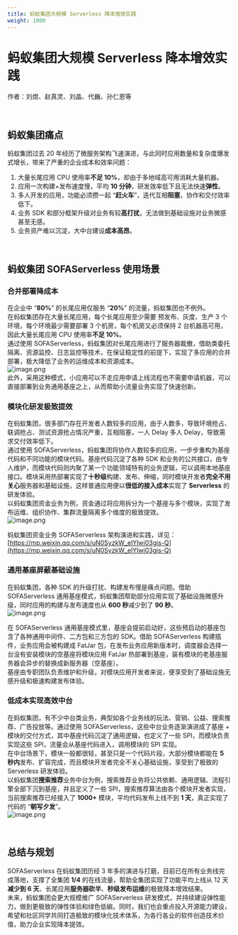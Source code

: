 ```yaml
---
title: 蚂蚁集团大规模 Serverless 降本增效实践
weight: 1000
---
```



<a name="lxJa9"></a>
# 蚂蚁集团大规模 Serverless 降本增效实践
作者：刘煜、赵真灵、刘晶、代巍、孙仁恩等

<br/>

<a name="NQLnH"></a>
## 蚂蚁集团痛点
蚂蚁集团过去 20 年经历了微服务架构飞速演进，与此同时应用数量和复杂度爆发式增长，带来了严重的企业成本和效率问题：

1. 大量长尾应用 CPU 使用率**不足 10%**，却由于多地域高可用消耗大量机器。
2. 应用一次构建+发布速度慢，平均 **10 分钟**，研发效率低下且无法快速**弹性**。
3. 多人开发的应用，功能必须攒一起 “**赶火车**”，迭代互相**阻塞**，协作和交付效率低下。
4. 业务 SDK 和部分框架升级对业务有较**高打扰**，无法做到基础设施对业务微感甚至无感。
5. 业务资产难以沉淀，大中台建设**成本高昂**。

<br/>

<a name="KmwTZ"></a>
## 蚂蚁集团 SOFAServerless 使用场景
<a name="Sprcv"></a>
### 合并部署降成本
在企业中 “**80%**” 的长尾应用仅服务 “**20%**” 的流量，蚂蚁集团也不例外。<br />在蚂蚁集团存在大量长尾应用，每个长尾应用至少需要 预发布、灰度、生产 3 个环境，每个环境最少需要部署 3 个机房，每个机房又必须保持 2 台机器高可用，因此大量长尾应用 CPU 使用率**不足 10%**。<br />通过使用 SOFAServerless，蚂蚁集团对长尾应用进行了服务器裁撤，借助类委托隔离、资源监控、日志监控等技术，在保证稳定性的前提下，实现了多应用的合并部署，极大降低了业务的运维成本和资源成本。<br />![image.png](https://intranetproxy.alipay.com/skylark/lark/0/2023/png/671/1697010009124-285a0679-2462-434d-8d75-2aa5a7ede7be.png#clientId=u2fc31cce-a2b2-4&from=paste&height=182&id=ub16bde42&originHeight=364&originWidth=1438&originalType=binary&ratio=2&rotation=0&showTitle=false&size=163395&status=done&style=none&taskId=u4de74533-5e86-41e0-bb44-9bc8203b9c9&title=&width=719)<br />此外，采用这种模式，小应用可以不走应用申请上线流程也不需要申请机器，可以直接部署到业务通用基座之上，从而帮助小流量业务实现了快速创新。

<a name="flzsk"></a>
### 模块化研发极致提效
在蚂蚁集团，很多部门存在开发者人数较多的应用，由于人数多，导致环境抢占、联调抢占、测试资源抢占情况严重，互相阻塞，一人 Delay 多人 Delay，导致需求交付效率低下。<br />通过使用 SOFAServerless，蚂蚁集团将协作人数较多的应用，一步步重构为基座代码和不同功能的模块代码。基座代码沉淀了各种 SDK 和业务的公共接口，由专人维护，而模块代码则内聚了某一个功能领域特有的业务逻辑，可以调用本地基座接口。模块采用热部署实现了**十秒级**构建、发布、伸缩，同时模块开发者**完全不用关心**服务器和基础设施，这样普通应用便以**很低的接入成本**实现了 **Serverless** 的研发体验。<br />以蚂蚁集团资金业务为例，资金通过将应用拆分为一个基座与多个模块，实现了发布运维、组织协作、集群流量隔离多个维度的极致提效。<br />![image.png](https://intranetproxy.alipay.com/skylark/lark/0/2023/png/671/1697011295180-dfc3def2-968b-4456-95f5-447cfe6b8282.png#clientId=u2fc31cce-a2b2-4&from=paste&height=814&id=u32abf9c9&originHeight=1628&originWidth=2924&originalType=binary&ratio=2&rotation=0&showTitle=false&size=1774843&status=done&style=none&taskId=u08c84de5-b5eb-4c19-b724-9826d13e397&title=&width=1462)

蚂蚁集团资金业务 SOFAServerless 架构演进和实践，详见：[https://mp.weixin.qq.com/s/uN0SyzkW_elYIwi03gis-Q](https://mp.weixin.qq.com/s/uN0SyzkW_elYIwi03gis-Q)

<a name="PZyNq"></a>
### 通用基座屏蔽基础设施
在蚂蚁集团，各种 SDK 的升级打扰、构建发布慢是痛点问题。借助 SOFAServerless 通用基座模式，蚂蚁集团帮助部分应用实现了基础设施微感升级，同时应用的构建与发布速度也从 **600 秒**减少到了 **90 秒**。<br />![image.png](https://intranetproxy.alipay.com/skylark/lark/0/2023/png/671/1697016458930-17177051-a51f-4a88-956f-6cabfd4a7b97.png#clientId=u2fc31cce-a2b2-4&from=paste&height=265&id=u9661d43a&originHeight=530&originWidth=2370&originalType=binary&ratio=2&rotation=0&showTitle=false&size=450843&status=done&style=none&taskId=uf4bf486d-f806-4164-b786-9cd2e0ff7d3&title=&width=1185)

在 SOFAServerless 通用基座模式里，基座会提前启动好，这些预启动的基座包含了各种通用中间件、二方包和三方包的 SDK。借助 SOFAServerless 构建插件，业务应用会被构建成 FatJar 包，在发布业务应用新版本时，调度器会选择一台没有安装模块的空基座将模块应用 FatJar 热部署到基座，装有模块的老基座服务器会异步的替换成新服务器（空基座）。<br />基座由专职团队负责维护和升级，对模块应用开发者来说，便享受到了基础设施无感升级和极速构建发布体验。

<a name="DOpxO"></a>
### 低成本实现高效中台
在蚂蚁集团，有不少中台类业务，典型如各个业务线的玩法、营销、公益、搜索推荐、广告投放等。通过使用 SOFAServerless，这些中台业务逐渐演进成了基座 + 模块的交付方式，其中基座代码沉淀了通用逻辑，也定义了一些 SPI，而模块负责实现这些 SPI，流量会从基座代码进入，调用模块的 SPI 实现。<br />在中台场景下，模块一般都很轻，甚至只是一个代码片段，大部分模块都能在 **5 秒内**发布、扩容完成，而且模块开发者完全不关心基础设施，享受到了极致的 Serverless 研发体验。<br />以蚂蚁集团**搜索推荐**业务中台为例，搜索推荐业务将公共依赖、通用逻辑、流程引擎全部下沉到基座，并且定义了一些 SPI，搜索推荐算法由各个模块开发者实现，当前搜索推荐已经接入了 **1000+** 模块，平均代码发布上线不到 **1 天**，真正实现了代码的 “**朝写夕发**”。<br />![image.png](https://intranetproxy.alipay.com/skylark/lark/0/2023/png/671/1697024085963-a8b74e7b-37d5-469f-97da-7ef7b3e6889f.png#clientId=u2fc31cce-a2b2-4&from=paste&height=684&id=u44c95749&originHeight=1368&originWidth=1412&originalType=binary&ratio=2&rotation=0&showTitle=false&size=728809&status=done&style=none&taskId=u34dbef7c-95c4-4e42-9613-0a25f3362a3&title=&width=706)

<br/>

<a name="Feh6b"></a>
## 总结与规划
SOFAServerless 在蚂蚁集团历经 3 年多的演进与打磨，目前已在所有业务线完成落地，支撑了全集团 **1/4** 的在线流量，帮助全集团实现了功能平均上线从 12 天**减少到 6 天**、长尾应用**服务器砍半**、**秒级发布运维**的极致降本增效结果。<br />未来，蚂蚁集团会更大规模推广 SOFAServerless 研发模式，并持续建设弹性能力，做到更极致的弹性体验和绿色低碳。同时，我们也会重点投入开源能力建设，希望和社区同学共同打造极致的模块化技术体系，为各行各业的软件创造技术价值，助力企业实现降本提效。
